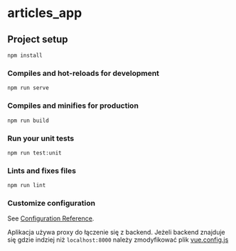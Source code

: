 # articles_app

## Project setup
```
npm install
```

### Compiles and hot-reloads for development
```
npm run serve
```

### Compiles and minifies for production
```
npm run build
```

### Run your unit tests
```
npm run test:unit
```

### Lints and fixes files
```
npm run lint
```

### Customize configuration
See [Configuration Reference](https://cli.vuejs.org/config/).

Aplikacja używa proxy do łączenie się z backend.
Jeżeli backend znajduje się gdzie indziej niż `localhost:8000` należy zmodyfikować plik [vue.config.js](vue.config.js)

